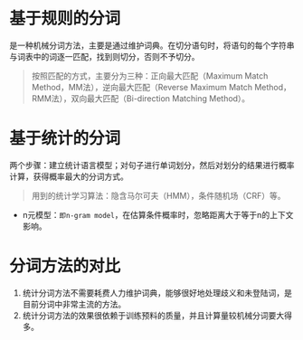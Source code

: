 # 基于规则的分词
是一种机械分词方法，主要是通过维护词典。在切分语句时，将语句的每个字符串与词表中的词逐一匹配，找到则切分，否则不予切分。

> 按照匹配的方式，主要分为三种：正向最大匹配（Maximum Match Method，MM法），逆向最大匹配（Reverse Maximum Match Method，RMM法），双向最大匹配（Bi-direction Matching Method）。

# 基于统计的分词
两个步骤：建立统计语言模型；对句子进行单词划分，然后对划分的结果进行概率计算，获得概率最大的分词方式。
> 用到的统计学习算法：隐含马尔可夫（HMM），条件随机场（CRF）等。

- n元模型：`即n-gram model`，在估算条件概率时，忽略距离大于等于n的上下文影响。

# 分词方法的对比
1. 统计分词方法不需要耗费人力维护词典，能够很好地处理歧义和未登陆词，是目前分词中非常主流的方法。
2. 统计分词方法的效果很依赖于训练预料的质量，并且计算量较机械分词要大得多。